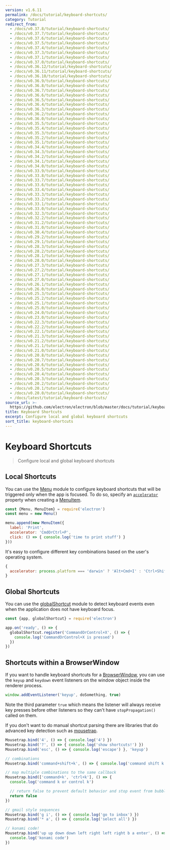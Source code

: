 ```yaml
---
version: v1.6.11
permalink: /docs/tutorial/keyboard-shortcuts/
category: Tutorial
redirect_from:
  - /docs/v0.37.8/tutorial/keyboard-shortcuts/
  - /docs/v0.37.7/tutorial/keyboard-shortcuts/
  - /docs/v0.37.6/tutorial/keyboard-shortcuts/
  - /docs/v0.37.5/tutorial/keyboard-shortcuts/
  - /docs/v0.37.4/tutorial/keyboard-shortcuts/
  - /docs/v0.37.3/tutorial/keyboard-shortcuts/
  - /docs/v0.37.1/tutorial/keyboard-shortcuts/
  - /docs/v0.37.0/tutorial/keyboard-shortcuts/
  - /docs/v0.36.12/tutorial/keyboard-shortcuts/
  - /docs/v0.36.11/tutorial/keyboard-shortcuts/
  - /docs/v0.36.10/tutorial/keyboard-shortcuts/
  - /docs/v0.36.9/tutorial/keyboard-shortcuts/
  - /docs/v0.36.8/tutorial/keyboard-shortcuts/
  - /docs/v0.36.7/tutorial/keyboard-shortcuts/
  - /docs/v0.36.6/tutorial/keyboard-shortcuts/
  - /docs/v0.36.5/tutorial/keyboard-shortcuts/
  - /docs/v0.36.4/tutorial/keyboard-shortcuts/
  - /docs/v0.36.3/tutorial/keyboard-shortcuts/
  - /docs/v0.36.2/tutorial/keyboard-shortcuts/
  - /docs/v0.36.0/tutorial/keyboard-shortcuts/
  - /docs/v0.35.5/tutorial/keyboard-shortcuts/
  - /docs/v0.35.4/tutorial/keyboard-shortcuts/
  - /docs/v0.35.3/tutorial/keyboard-shortcuts/
  - /docs/v0.35.2/tutorial/keyboard-shortcuts/
  - /docs/v0.35.1/tutorial/keyboard-shortcuts/
  - /docs/v0.34.4/tutorial/keyboard-shortcuts/
  - /docs/v0.34.3/tutorial/keyboard-shortcuts/
  - /docs/v0.34.2/tutorial/keyboard-shortcuts/
  - /docs/v0.34.1/tutorial/keyboard-shortcuts/
  - /docs/v0.34.0/tutorial/keyboard-shortcuts/
  - /docs/v0.33.9/tutorial/keyboard-shortcuts/
  - /docs/v0.33.8/tutorial/keyboard-shortcuts/
  - /docs/v0.33.7/tutorial/keyboard-shortcuts/
  - /docs/v0.33.6/tutorial/keyboard-shortcuts/
  - /docs/v0.33.4/tutorial/keyboard-shortcuts/
  - /docs/v0.33.3/tutorial/keyboard-shortcuts/
  - /docs/v0.33.2/tutorial/keyboard-shortcuts/
  - /docs/v0.33.1/tutorial/keyboard-shortcuts/
  - /docs/v0.33.0/tutorial/keyboard-shortcuts/
  - /docs/v0.32.3/tutorial/keyboard-shortcuts/
  - /docs/v0.32.2/tutorial/keyboard-shortcuts/
  - /docs/v0.31.2/tutorial/keyboard-shortcuts/
  - /docs/v0.31.0/tutorial/keyboard-shortcuts/
  - /docs/v0.30.4/tutorial/keyboard-shortcuts/
  - /docs/v0.29.2/tutorial/keyboard-shortcuts/
  - /docs/v0.29.1/tutorial/keyboard-shortcuts/
  - /docs/v0.28.3/tutorial/keyboard-shortcuts/
  - /docs/v0.28.2/tutorial/keyboard-shortcuts/
  - /docs/v0.28.1/tutorial/keyboard-shortcuts/
  - /docs/v0.28.0/tutorial/keyboard-shortcuts/
  - /docs/v0.27.3/tutorial/keyboard-shortcuts/
  - /docs/v0.27.2/tutorial/keyboard-shortcuts/
  - /docs/v0.27.1/tutorial/keyboard-shortcuts/
  - /docs/v0.27.0/tutorial/keyboard-shortcuts/
  - /docs/v0.26.1/tutorial/keyboard-shortcuts/
  - /docs/v0.26.0/tutorial/keyboard-shortcuts/
  - /docs/v0.25.3/tutorial/keyboard-shortcuts/
  - /docs/v0.25.2/tutorial/keyboard-shortcuts/
  - /docs/v0.25.1/tutorial/keyboard-shortcuts/
  - /docs/v0.25.0/tutorial/keyboard-shortcuts/
  - /docs/v0.24.0/tutorial/keyboard-shortcuts/
  - /docs/v0.23.0/tutorial/keyboard-shortcuts/
  - /docs/v0.22.3/tutorial/keyboard-shortcuts/
  - /docs/v0.22.2/tutorial/keyboard-shortcuts/
  - /docs/v0.22.1/tutorial/keyboard-shortcuts/
  - /docs/v0.21.3/tutorial/keyboard-shortcuts/
  - /docs/v0.21.2/tutorial/keyboard-shortcuts/
  - /docs/v0.21.1/tutorial/keyboard-shortcuts/
  - /docs/v0.21.0/tutorial/keyboard-shortcuts/
  - /docs/v0.20.8/tutorial/keyboard-shortcuts/
  - /docs/v0.20.7/tutorial/keyboard-shortcuts/
  - /docs/v0.20.6/tutorial/keyboard-shortcuts/
  - /docs/v0.20.5/tutorial/keyboard-shortcuts/
  - /docs/v0.20.4/tutorial/keyboard-shortcuts/
  - /docs/v0.20.3/tutorial/keyboard-shortcuts/
  - /docs/v0.20.2/tutorial/keyboard-shortcuts/
  - /docs/v0.20.1/tutorial/keyboard-shortcuts/
  - /docs/v0.20.0/tutorial/keyboard-shortcuts/
  - /docs/latest/tutorial/keyboard-shortcuts/
source_url: >-
  https://github.com/electron/electron/blob/master/docs/tutorial/keyboard-shortcuts.md
title: Keyboard Shortcuts
excerpt: Configure local and global keyboard shortcuts
sort_title: keyboard-shortcuts
---
```




<!--


                                      ::::
                                    :o+//+o:
                                    +o    oo-
                                    :o+//oo/+o/
                                      -::-   -oo:
                                               /s/
                      -::::::::-                :s/  :::--
                  :+oo+////////+:        -:/+oo/ :s:-///++oo+:
                /o+:                -/+oo+/:-     +o-      -:+o:
               /s:              -:+o+/:           -o+         :s/
              -s/            -/oo/:                /s-         +s-
              -s/         -/oo/-                   -s/         /s-
               oo       :+o/-                       oo         oo
               -s/    :oo/                          /s-       /s-
                :s/ :oo:              -::-          /s-      /s:
                  -+o/               /ssss/         :s:    -+o-
                 :o+--               /ssss/         :s:   :o+-
                :s/  +o:              -::-          /s-   --
               -s/    :+o/-                         /s-
               oo       -+o+-                       oo
              -s/         -/oo/-                   -s/
             -+soo+:         -/oo/:                /s-      /oooo+-
             o+   :s:           -:+o+/:-          -o+      /s:  -oo
             oo:--/s:       ::      -:+oo+/:-     -/-      /s/--:o+
              :+++/-        :s:          -:/+ooo++//////++oo//+o+:
                             /s:                --::::::--
                              /s/              /s-
                               :oo:          :oo:
                                 /oo/-    -/oo/
                                   -/+oooo+/-





                   _______  _______  _______  _______  __
                  |       ||       ||       ||       ||  |
                  |  _____||_     _||   _   ||    _  ||  |
                  | |_____   |   |  |  | |  ||   |_| ||  |
                  |_____  |  |   |  |  |_|  ||    ___||__|
                   _____| |  |   |  |       ||   |     __
                  |_______|  |___|  |_______||___|    |__|


    This file is generated automatically, so it should not be edited.

    To make changes, head over to the electron/electron repository:

    https://github.com/electron/electron/blob/master/docs/tutorial/keyboard-shortcuts.md

    Thanks!

-->
# Keyboard Shortcuts

> Configure local and global keyboard shortcuts

## Local Shortcuts

You can use the [Menu]({{site.baseurl}}/docs/api/menu) module to configure keyboard shortcuts that will be triggered only when the app is focused. To do so, specify an [`accelerator`]({{site.baseurl}}/docs/api/accelerator) property when creating a [MenuItem]({{site.baseurl}}/docs/api/menu-item).

```js
const {Menu, MenuItem} = require('electron')
const menu = new Menu()

menu.append(new MenuItem({
  label: 'Print',
  accelerator: 'CmdOrCtrl+P',
  click: () => { console.log('time to print stuff') }
}))
```

It's easy to configure different key combinations based on the user's operating system.

```js
{
  accelerator: process.platform === 'darwin' ? 'Alt+Cmd+I' : 'Ctrl+Shift+I'
}
```

## Global Shortcuts

You can use the [globalShortcut]({{site.baseurl}}/docs/api/global-shortcut) module to detect keyboard events even when the application does not have keyboard focus.

```js
const {app, globalShortcut} = require('electron')

app.on('ready', () => {
  globalShortcut.register('CommandOrControl+X', () => {
    console.log('CommandOrControl+X is pressed')
  })
})
```

## Shortcuts within a BrowserWindow

If you want to handle keyboard shortcuts for a [BrowserWindow]({{site.baseurl}}/docs/api/browser-window), you can use the `keyup` and `keydown` event listeners on the window object inside the renderer process.

```js
window.addEventListener('keyup', doSomething, true)
```

Note the third parameter `true` which means the listener will always receive key presses before other listeners so they can't have `stopPropagation()` called on them.

If you don't want to do manual shortcut parsing there are libraries that do advanced key detection such as [mousetrap](https://github.com/ccampbell/mousetrap).

```js
Mousetrap.bind('4', () => { console.log('4') })
Mousetrap.bind('?', () => { console.log('show shortcuts!') })
Mousetrap.bind('esc', () => { console.log('escape') }, 'keyup')

// combinations
Mousetrap.bind('command+shift+k', () => { console.log('command shift k') })

// map multiple combinations to the same callback
Mousetrap.bind(['command+k', 'ctrl+k'], () => {
  console.log('command k or control k')

  // return false to prevent default behavior and stop event from bubbling
  return false
})

// gmail style sequences
Mousetrap.bind('g i', () => { console.log('go to inbox') })
Mousetrap.bind('* a', () => { console.log('select all') })

// konami code!
Mousetrap.bind('up up down down left right left right b a enter', () => {
  console.log('konami code')
})
```
